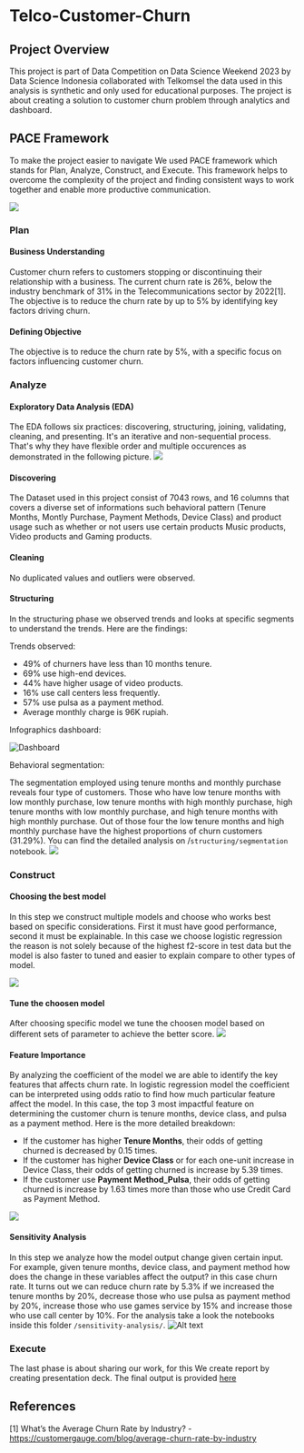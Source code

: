 # Telco-Customer-Churn

## Project Overview
This project is part of Data Competition on Data Science Weekend 2023 by Data Science Indonesia collaborated with Telkomsel the data used in this analysis is synthetic and only used for educational purposes. The project is about creating a solution to customer churn problem through analytics and dashboard. 

## PACE Framework
To make the project easier to navigate We used PACE framework which stands for Plan, Analyze, Construct, and Execute. This framework helps to overcome the complexity of the project and finding consistent ways to work together and enable more productive communication.


![](assets/pace-framework.png)

### Plan
#### Business Understanding
Customer churn refers to customers stopping or discontinuing their relationship with a business. The current churn rate is 26%, below the industry benchmark of 31% in the Telecommunications sector by 2022[1]. The objective is to reduce the churn rate by up to 5% by identifying key factors driving churn.

#### Defining Objective
The objective is to reduce the churn rate by 5%, with a specific focus on factors influencing customer churn.

### Analyze
#### Exploratory Data Analysis (EDA)
The EDA follows six practices: discovering, structuring, joining, validating, cleaning, and presenting. It's an iterative and non-sequential process. That's why they have flexible order and multiple occurences as demonstrated in the following picture.
![](https://d3c33hcgiwev3.cloudfront.net/imageAssetProxy.v1/aud4m48xQFi2qtjJECtauw_62390e389ea4441cb360cedc5d5111f1_ADA_R-012-EDA-practices-flowchart.png?expiry=1703548800000&hmac=O5BTOZaE9A19hxjabTXlbPlYCfq5Y2yq7So97Bhi1fc)

#### Discovering
The Dataset used in this project consist of 7043 rows, and 16 columns that covers a diverse set of informations such behavioral pattern (Tenure Months, Montly Purchase, Payment Methods, Device Class) and product usage such as whether or not users use certain products Music products, Video products and Gaming products.

#### Cleaning
No duplicated values and outliers were observed.

#### Structuring
In the structuring phase we observed trends and looks at specific segments to understand the trends. Here are the findings:

Trends observed:
- 49% of churners have less than 10 months tenure.
- 69% use high-end devices.
- 44% have higher usage of video products.
- 16% use call centers less frequently.
- 57% use pulsa as a payment method.
- Average monthly charge is 96K rupiah.

Infographics dashboard:

![Dashboard](/assets/dashboard.jpg)

Behavioral segmentation:

The segmentation employed using tenure months and monthly purchase reveals four type of customers. Those who have low tenure months with low monthly purchase, low tenure months with high monthly purchase, high tenure months with low monthly purchase, and high tenure months with high monthly purchase. Out of those four the low tenure months and high monthly purchase have the highest proportions of churn customers (31.29%). You can find the detailed analysis on /`structuring/segmentation` notebook.
![](/assets/segmentation.png)



### Construct
#### Choosing the best model
In this step we construct multiple models and choose who works best based on specific considerations. First it must have good performance, second it must be explainable. In this case we choose logistic regression the reason is not solely because of the highest f2-score in test data but the model is also faster to tuned and easier to explain compare to other types of model.

![](/assets/modelling_feature_engineered.png)

#### Tune the choosen model
After choosing specific model we tune the choosen model based on different sets of parameter to achieve the better score.
![](/assets/modelling_tune.jpg)

#### Feature Importance
By analyzing the coefficient of the model we are able to identify the key features that affects churn rate. In logistic regression model the coefficient can be interpreted using odds ratio to find how much particular feature affect the model. In this case, the top 3 most impactful feature on determining the customer churn is tenure months, device class, and pulsa as a payment method. Here is the more detailed breakdown:

- If the customer has higher **Tenure Months**, their odds of getting churned is decreased by 0.15 times.
- If the customer has higher **Device Class** or for each one-unit increase in Device Class, their odds of getting churned is increase by 5.39 times.
- If the customer use **Payment Method_Pulsa**, their odds of getting churned is increase by 1.63 times more than those who use Credit Card as Payment Method.

![](/assets/feature_importance.jpg)

#### Sensitivity Analysis
In this step we analyze how the model output change given certain input. For example, given tenure months, device class, and payment method how does the change in these variables affect the output? in this case churn rate. It turns out we can reduce churn rate by 5.3% if we increased the tenure months by 20%, decrease those who use pulsa as payment method by 20%, increase those who use games service by 15% and increase those who use call center by 10%. For the analysis take a look the notebooks inside this folder `/sensitivity-analysis/`.
![Alt text](assets/sensitivity_analysis.jpg)

### Execute
The last phase is about sharing our work, for this We create report by creating presentation deck. The final output is provided [here](https://docs.google.com/presentation/d/14xhenNTb-oBI6nLgG6xDxbaTYc3RSdX_/edit)

## References
[1] What’s the Average Churn Rate by Industry? - https://customergauge.com/blog/average-churn-rate-by-industry
